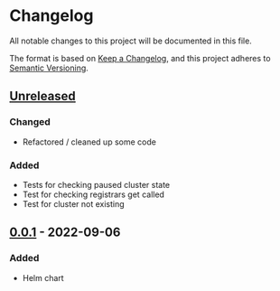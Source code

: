 # Changelog

All notable changes to this project will be documented in this file.

The format is based on [Keep a Changelog](https://keepachangelog.com/en/1.0.0/),
and this project adheres to [Semantic Versioning](https://semver.org/spec/v2.0.0.html).

## [Unreleased]

### Changed

* Refactored / cleaned up some code

### Added

* Tests for checking paused cluster state
* Test for checking registrars get called
* Test for cluster not existing

## [0.0.1] - 2022-09-06

### Added

- Helm chart

[Unreleased]: https://github.com/giantswarm/aws-network-topology-operator/compare/v0.0.1...HEAD
[0.0.1]: https://github.com/giantswarm/aws-network-topology-operator/releases/tag/v0.0.1
